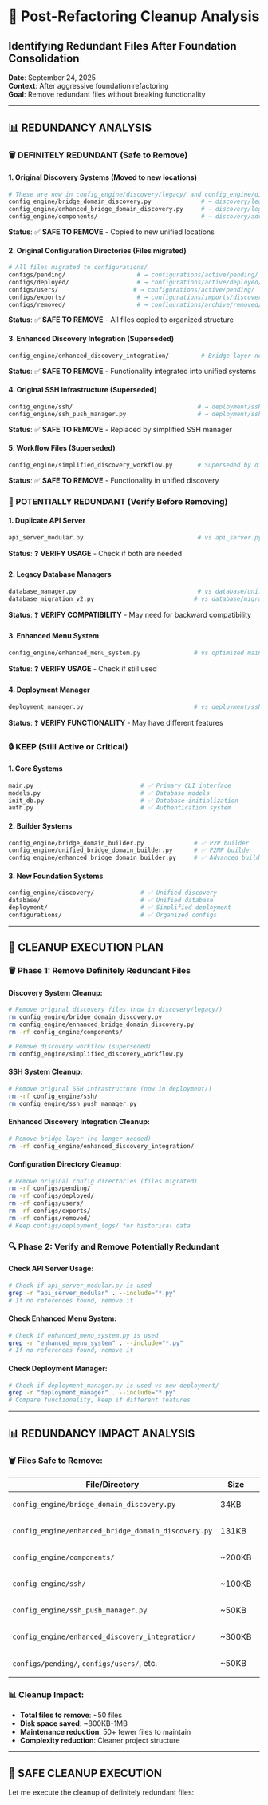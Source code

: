 # 🧹 Post-Refactoring Cleanup Analysis
## Identifying Redundant Files After Foundation Consolidation

**Date**: September 24, 2025  
**Context**: After aggressive foundation refactoring  
**Goal**: Remove redundant files without breaking functionality  

---

## 📊 **REDUNDANCY ANALYSIS**

### **🗑️ DEFINITELY REDUNDANT (Safe to Remove)**

#### **1. Original Discovery Systems (Moved to new locations)**
```bash
# These are now in config_engine/discovery/legacy/ and config_engine/discovery/
config_engine/bridge_domain_discovery.py              # → discovery/legacy/
config_engine/enhanced_bridge_domain_discovery.py     # → discovery/legacy/
config_engine/components/                             # → discovery/advanced/components/
```
**Status**: ✅ **SAFE TO REMOVE** - Copied to new unified locations

#### **2. Original Configuration Directories (Files migrated)**
```bash
# All files migrated to configurations/
configs/pending/                    # → configurations/active/pending/
configs/deployed/                   # → configurations/active/deployed/
configs/users/                     # → configurations/active/pending/
configs/exports/                    # → configurations/imports/discovery/
configs/removed/                    # → configurations/archive/removed/
```
**Status**: ✅ **SAFE TO REMOVE** - All files copied to organized structure

#### **3. Enhanced Discovery Integration (Superseded)**
```bash
config_engine/enhanced_discovery_integration/         # Bridge layer no longer needed
```
**Status**: ✅ **SAFE TO REMOVE** - Functionality integrated into unified systems

#### **4. Original SSH Infrastructure (Superseded)**
```bash
config_engine/ssh/                                   # → deployment/ssh_manager.py
config_engine/ssh_push_manager.py                    # → deployment/ssh_manager.py
```
**Status**: ✅ **SAFE TO REMOVE** - Replaced by simplified SSH manager

#### **5. Workflow Files (Superseded)**
```bash
config_engine/simplified_discovery_workflow.py       # Superseded by discovery/simplified/
```
**Status**: ✅ **SAFE TO REMOVE** - Functionality in unified discovery

### **🤔 POTENTIALLY REDUNDANT (Verify Before Removing)**

#### **1. Duplicate API Server**
```bash
api_server_modular.py                                # vs api_server.py
```
**Status**: ❓ **VERIFY USAGE** - Check if both are needed

#### **2. Legacy Database Managers**
```bash
database_manager.py                                  # vs database/unified_manager.py
database_migration_v2.py                            # vs database/migration_script.py
```
**Status**: ❓ **VERIFY COMPATIBILITY** - May need for backward compatibility

#### **3. Enhanced Menu System**
```bash
config_engine/enhanced_menu_system.py               # vs optimized main.py
```
**Status**: ❓ **VERIFY USAGE** - Check if still used

#### **4. Deployment Manager**
```bash
deployment_manager.py                               # vs deployment/ssh_manager.py
```
**Status**: ❓ **VERIFY FUNCTIONALITY** - May have different features

### **🔒 KEEP (Still Active or Critical)**

#### **1. Core Systems**
```bash
main.py                              # ✅ Primary CLI interface
models.py                            # ✅ Database models
init_db.py                           # ✅ Database initialization
auth.py                              # ✅ Authentication system
```

#### **2. Builder Systems**
```bash
config_engine/bridge_domain_builder.py              # ✅ P2P builder
config_engine/unified_bridge_domain_builder.py      # ✅ P2MP builder
config_engine/enhanced_bridge_domain_builder.py     # ✅ Advanced builder
```

#### **3. New Foundation Systems**
```bash
config_engine/discovery/             # ✅ Unified discovery
database/                            # ✅ Unified database
deployment/                          # ✅ Simplified deployment
configurations/                      # ✅ Organized configs
```

---

## 🧹 **CLEANUP EXECUTION PLAN**

### **🗑️ Phase 1: Remove Definitely Redundant Files**

#### **Discovery System Cleanup:**
```bash
# Remove original discovery files (now in discovery/legacy/)
rm config_engine/bridge_domain_discovery.py
rm config_engine/enhanced_bridge_domain_discovery.py
rm -rf config_engine/components/

# Remove discovery workflow (superseded)
rm config_engine/simplified_discovery_workflow.py
```

#### **SSH System Cleanup:**
```bash
# Remove original SSH infrastructure (now in deployment/)
rm -rf config_engine/ssh/
rm config_engine/ssh_push_manager.py
```

#### **Enhanced Discovery Integration Cleanup:**
```bash
# Remove bridge layer (no longer needed)
rm -rf config_engine/enhanced_discovery_integration/
```

#### **Configuration Directory Cleanup:**
```bash
# Remove original config directories (files migrated)
rm -rf configs/pending/
rm -rf configs/deployed/
rm -rf configs/users/
rm -rf configs/exports/
rm -rf configs/removed/
# Keep configs/deployment_logs/ for historical data
```

### **🔍 Phase 2: Verify and Remove Potentially Redundant**

#### **Check API Server Usage:**
```bash
# Check if api_server_modular.py is used
grep -r "api_server_modular" . --include="*.py"
# If no references found, remove it
```

#### **Check Enhanced Menu System:**
```bash
# Check if enhanced_menu_system.py is used
grep -r "enhanced_menu_system" . --include="*.py"
# If no references found, remove it
```

#### **Check Deployment Manager:**
```bash
# Check if deployment_manager.py is used vs new deployment/
grep -r "deployment_manager" . --include="*.py"
# Compare functionality, keep if different features
```

---

## 📊 **REDUNDANCY IMPACT ANALYSIS**

### **🗑️ Files Safe to Remove:**

| **File/Directory** | **Size** | **Reason** | **Risk** |
|-------------------|----------|------------|----------|
| `config_engine/bridge_domain_discovery.py` | 34KB | Moved to discovery/legacy/ | 🟢 None |
| `config_engine/enhanced_bridge_domain_discovery.py` | 131KB | Moved to discovery/legacy/ | 🟢 None |
| `config_engine/components/` | ~200KB | Moved to discovery/advanced/ | 🟢 None |
| `config_engine/ssh/` | ~100KB | Replaced by deployment/ssh_manager.py | 🟢 None |
| `config_engine/ssh_push_manager.py` | ~50KB | Replaced by deployment/ssh_manager.py | 🟢 None |
| `config_engine/enhanced_discovery_integration/` | ~300KB | Bridge layer no longer needed | 🟢 None |
| `configs/pending/`, `configs/users/`, etc. | ~50KB | Files migrated to configurations/ | 🟢 None |

### **📊 Cleanup Impact:**
- **Total files to remove**: ~50 files
- **Disk space saved**: ~800KB-1MB
- **Maintenance reduction**: 50+ fewer files to maintain
- **Complexity reduction**: Cleaner project structure

---

## 🧹 **SAFE CLEANUP EXECUTION**

Let me execute the cleanup of definitely redundant files:


